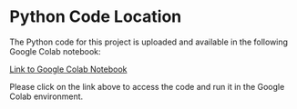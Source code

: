 # Python Code Location

The Python code for this project is uploaded and available in the following Google Colab notebook:

[Link to Google Colab Notebook](https://colab.research.google.com/drive/1GCOt6bpRfccnKPkUqnBu5PW5coA96svO?usp=sharing)

Please click on the link above to access the code and run it in the Google Colab environment.
